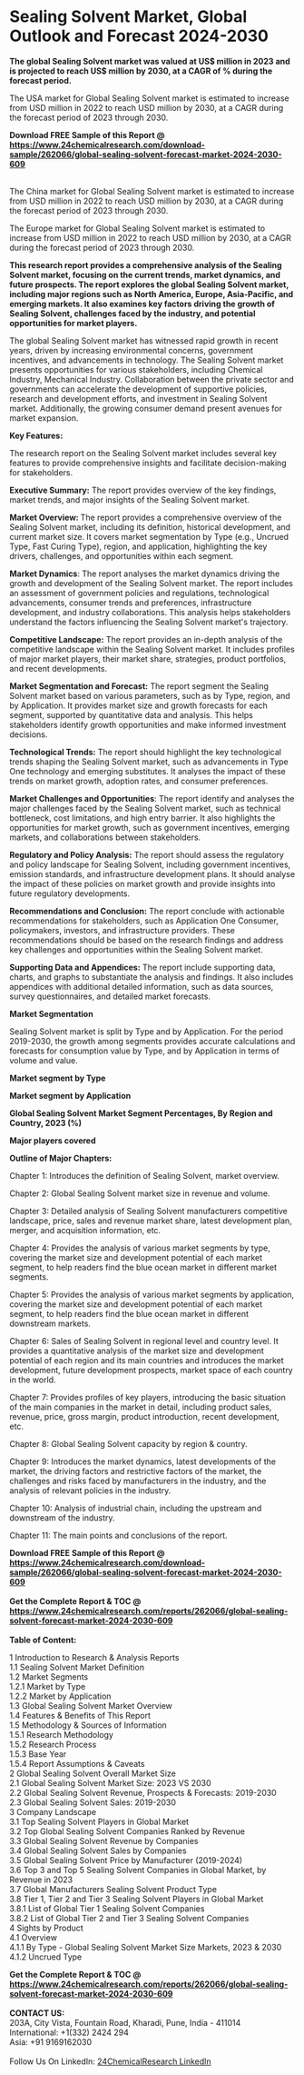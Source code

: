 <h1>Sealing Solvent Market, Global Outlook and Forecast 2024-2030</h1><p><strong>The global Sealing Solvent market was valued at US$ million in 2023 and is projected to reach US$ million by 2030, at a CAGR of % during the forecast period.</strong></p><p>
</p><p>The USA market for Global Sealing Solvent market is estimated to increase from USD million in 2022 to reach USD million by 2030, at a CAGR during the forecast period of 2023 through 2030.</p><div><b>Download FREE Sample of this Report @ 
            <a href="https://www.24chemicalresearch.com/download-sample/262066/global-sealing-solvent-forecast-market-2024-2030-609">
            https://www.24chemicalresearch.com/download-sample/262066/global-sealing-solvent-forecast-market-2024-2030-609</a></b></div><br><p>
</p><p>The China market for Global Sealing Solvent market is estimated to increase from USD million in 2022 to reach USD million by 2030, at a CAGR during the forecast period of 2023 through 2030.</p><p>
</p><p>The Europe market for Global Sealing Solvent market is estimated to increase from USD million in 2022 to reach USD million by 2030, at a CAGR during the forecast period of 2023 through 2030.</p><p>
</p><p><strong>This research report provides a comprehensive analysis of the Sealing Solvent market, focusing on the current trends, market dynamics, and future prospects. The report explores the global Sealing Solvent market, including major regions such as North America, Europe, Asia-Pacific, and emerging markets. It also examines key factors driving the growth of Sealing Solvent, challenges faced by the industry, and potential opportunities for market players.</strong></p><p>
The global Sealing Solvent market has witnessed rapid growth in recent years, driven by increasing environmental concerns, government incentives, and advancements in technology. The Sealing Solvent market presents opportunities for various stakeholders, including Chemical Industry, Mechanical Industry. Collaboration between the private sector and governments can accelerate the development of supportive policies, research and development efforts, and investment in Sealing Solvent market. Additionally, the growing consumer demand present avenues for market expansion.</p><p>
<strong>Key Features:</strong></p><p>
The research report on the Sealing Solvent market includes several key features to provide comprehensive insights and facilitate decision-making for stakeholders.</p><p>
<strong>Executive Summary:</strong> The report provides overview of the key findings, market trends, and major insights of the Sealing Solvent market.</p><p>
<strong>Market Overview: </strong>The report provides a comprehensive overview of the Sealing Solvent market, including its definition, historical development, and current market size. It covers market segmentation by Type (e.g., Uncrued Type, Fast Curing Type), region, and application, highlighting the key drivers, challenges, and opportunities within each segment.</p><p>
<strong>Market Dynamics</strong>: The report analyses the market dynamics driving the growth and development of the Sealing Solvent market. The report includes an assessment of government policies and regulations, technological advancements, consumer trends and preferences, infrastructure development, and industry collaborations. This analysis helps stakeholders understand the factors influencing the Sealing Solvent market's trajectory.</p><p>
<strong>Competitive Landscape:</strong> The report provides an in-depth analysis of the competitive landscape within the Sealing Solvent market. It includes profiles of major market players, their market share, strategies, product portfolios, and recent developments.</p><p>
<strong>Market Segmentation and Forecast:</strong> The report segment the Sealing Solvent market based on various parameters, such as by Type, region, and by Application. It provides market size and growth forecasts for each segment, supported by quantitative data and analysis. This helps stakeholders identify growth opportunities and make informed investment decisions.</p><p>
<strong>Technological Trends:</strong> The report should highlight the key technological trends shaping the Sealing Solvent market, such as advancements in Type One technology and emerging substitutes. It analyses the impact of these trends on market growth, adoption rates, and consumer preferences.</p><p>
<strong>Market Challenges and Opportunities</strong>: The report identify and analyses the major challenges faced by the Sealing Solvent market, such as technical bottleneck, cost limitations, and high entry barrier. It also highlights the opportunities for market growth, such as government incentives, emerging markets, and collaborations between stakeholders.</p><p>
<strong>Regulatory and Policy Analysis:</strong> The report should assess the regulatory and policy landscape for Sealing Solvent, including government incentives, emission standards, and infrastructure development plans. It should analyse the impact of these policies on market growth and provide insights into future regulatory developments.</p><p>
<strong>Recommendations and Conclusion:</strong> The report conclude with actionable recommendations for stakeholders, such as Application One Consumer, policymakers, investors, and infrastructure providers. These recommendations should be based on the research findings and address key challenges and opportunities within the Sealing Solvent market.</p><p>
<strong>Supporting Data and Appendices:</strong> The report include supporting data, charts, and graphs to substantiate the analysis and findings. It also includes appendices with additional detailed information, such as data sources, survey questionnaires, and detailed market forecasts.</p><p>
<strong>Market Segmentation</strong></p><p>
Sealing Solvent market is split by Type and by Application. For the period 2019-2030, the growth among segments provides accurate calculations and forecasts for consumption value by Type, and by Application in terms of volume and value.</p><p>
<strong>Market segment by Type</strong></p><p>
</p><p>
</p><p><strong>Market segment by Application</strong></p><p>
</p><p>
</p><p><strong>Global Sealing Solvent Market Segment Percentages, By Region and Country, 2023 (%)</strong></p><p>
</p><p>
</p><p><strong>Major players covered</strong></p><p>
</p><p>
</p><p><strong>Outline of Major Chapters:</strong></p><p>
Chapter 1: Introduces the definition of Sealing Solvent, market overview.</p><p>
Chapter 2: Global Sealing Solvent market size in revenue and volume.</p><p>
Chapter 3: Detailed analysis of Sealing Solvent manufacturers competitive landscape, price, sales and revenue market share, latest development plan, merger, and acquisition information, etc.</p><p>
Chapter 4: Provides the analysis of various market segments by type, covering the market size and development potential of each market segment, to help readers find the blue ocean market in different market segments.</p><p>
Chapter 5: Provides the analysis of various market segments by application, covering the market size and development potential of each market segment, to help readers find the blue ocean market in different downstream markets.</p><p>
Chapter 6: Sales of Sealing Solvent in regional level and country level. It provides a quantitative analysis of the market size and development potential of each region and its main countries and introduces the market development, future development prospects, market space of each country in the world.</p><p>
Chapter 7: Provides profiles of key players, introducing the basic situation of the main companies in the market in detail, including product sales, revenue, price, gross margin, product introduction, recent development, etc.</p><p>
Chapter 8: Global Sealing Solvent capacity by region &amp; country.</p><p>
Chapter 9: Introduces the market dynamics, latest developments of the market, the driving factors and restrictive factors of the market, the challenges and risks faced by manufacturers in the industry, and the analysis of relevant policies in the industry.</p><p>
Chapter 10: Analysis of industrial chain, including the upstream and downstream of the industry.</p><p>
Chapter 11: The main points and conclusions of the report.</p><div><b>Download FREE Sample of this Report @ 
            <a href="https://www.24chemicalresearch.com/download-sample/262066/global-sealing-solvent-forecast-market-2024-2030-609">
            https://www.24chemicalresearch.com/download-sample/262066/global-sealing-solvent-forecast-market-2024-2030-609</a></b></div><br><div><b>Get the Complete Report & TOC @ 
            <a href="https://www.24chemicalresearch.com/reports/262066/global-sealing-solvent-forecast-market-2024-2030-609">
            https://www.24chemicalresearch.com/reports/262066/global-sealing-solvent-forecast-market-2024-2030-609</a></b></div><br>
            <b>Table of Content:</b><p>1 Introduction to Research & Analysis Reports<br />
    1.1 Sealing Solvent Market Definition<br />
    1.2 Market Segments<br />
        1.2.1 Market by Type<br />
        1.2.2 Market by Application<br />
    1.3 Global Sealing Solvent Market Overview<br />
    1.4 Features & Benefits of This Report<br />
    1.5 Methodology & Sources of Information<br />
        1.5.1 Research Methodology<br />
        1.5.2 Research Process<br />
        1.5.3 Base Year<br />
        1.5.4 Report Assumptions & Caveats<br />
2 Global Sealing Solvent Overall Market Size<br />
    2.1 Global Sealing Solvent Market Size: 2023 VS 2030<br />
    2.2 Global Sealing Solvent Revenue, Prospects & Forecasts: 2019-2030<br />
    2.3 Global Sealing Solvent Sales: 2019-2030<br />
3 Company Landscape<br />
    3.1 Top Sealing Solvent Players in Global Market<br />
    3.2 Top Global Sealing Solvent Companies Ranked by Revenue<br />
    3.3 Global Sealing Solvent Revenue by Companies<br />
    3.4 Global Sealing Solvent Sales by Companies<br />
    3.5 Global Sealing Solvent Price by Manufacturer (2019-2024)<br />
    3.6 Top 3 and Top 5 Sealing Solvent Companies in Global Market, by Revenue in 2023<br />
    3.7 Global Manufacturers Sealing Solvent Product Type<br />
    3.8 Tier 1, Tier 2 and Tier 3 Sealing Solvent Players in Global Market<br />
        3.8.1 List of Global Tier 1 Sealing Solvent Companies<br />
        3.8.2 List of Global Tier 2 and Tier 3 Sealing Solvent Companies<br />
4 Sights by Product<br />
    4.1 Overview<br />
        4.1.1 By Type - Global Sealing Solvent Market Size Markets, 2023 & 2030<br />
        4.1.2 Uncrued Type<br /></p><div><b>Get the Complete Report & TOC @ 
            <a href="https://www.24chemicalresearch.com/reports/262066/global-sealing-solvent-forecast-market-2024-2030-609">
            https://www.24chemicalresearch.com/reports/262066/global-sealing-solvent-forecast-market-2024-2030-609</a></b></div><br><b>CONTACT US:</b><br>
            203A, City Vista, Fountain Road, Kharadi, Pune, India - 411014<br>
            International: +1(332) 2424 294<br>
            Asia: +91 9169162030 <br><br>
            Follow Us On LinkedIn: <a href="https://www.linkedin.com/company/24chemicalresearch/">24ChemicalResearch LinkedIn</a>